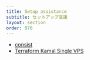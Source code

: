 ```yaml
---
title: Setup assistance
subtitle: セットアップ支援
layout: section
order: 070
---
```


* [consist](https://github.com/consist-sh/consist)
* [Terraform Kamal Single VPS](https://github.com/dylanjcastillo/terraform-kamal-single-vps)
